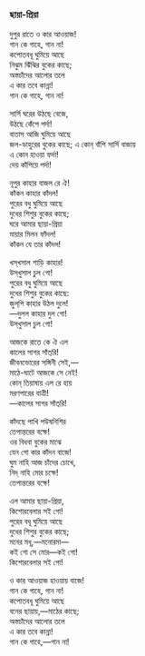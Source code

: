 ### ছায়া-প্রিয়া

দুপুর রাতে ও কার আওয়াজ!  
গান কে গাহে, গান না!  
কপোতবধূ ঘুমিয়ে আছে  
নিঝুম ঝিঁঝির বুকের কাছে;  
অস্তচাঁদের আলোর তলে  
এ কার তবে কান্না!  
গান কে গাহে, গান না!  

সার্সি ঘরের উঠছে বেজে,  
উঠছে কেঁপে পর্দা!  
বাতাস আজি ঘুমিয়ে আছে  
জল-ডাহুরের বুকের কাছে;
এ কোন্‌ বাঁশি সার্সি বাজায়  
এ কোন হাওয়া ফর্দা!  
দেয় কাঁপিয়ে পর্দা!  

নূপুর কাহার বাজল রে ঐ!  
কাঁকন কাহার কাঁদল!  
পুরের বধু ঘুমিয়ে আছে  
দুধের শিশুর বুকের কাছে;  
ঘরে আমার ছায়া-প্রিয়া  
মায়ার মিলন ফাঁদল!  
কাঁকন যে তার কাঁদল!  

খস্‌খসাল শাড়ি কাহার!  
উস্‌খুসাল চুল গো!  
পুরের বধু ঘুমিয়ে আছে  
দুধের শিশুর বুকের কাছে:  
জুল্‌পি কাহার উঠল দুলে!  
—দুলল কাহার দুল গো!  
উস্‌খুসাল চুল গো!  

আজকে রাতে কে ঐ এল  
কালের সাগর সাঁত্‌রি!  
জীবনভোরের সঙ্গিনী সেই,—  
মাঠে-ঘাটে আজকে সে নেই!  
কোন্ তিয়াষায় এল রে হায়  
মরণপারের যাত্রী!  
—কালের সাগর সাঁত্‌রি!  

কাঁদছে পাখি পউষনিশির  
তেপান্তরের বক্ষে!  
ওর বিধবা বুকের মাঝে  
যেন গো কার কাঁদন বাজে!  
ঘুম নাহি আজ চাঁদের চোখে,  
নিদ্‌ নাহি মোর চক্ষে!  
তেপান্তরের বক্ষে!  

এল আমার ছায়া-প্রিয়া,  
কিশোরবেলার সই গো!  
পুরের বধূ ঘুমিয়ে আছে  
দুধের শিশুর বুকের কাছে;  
মনের মধূ,—মনোরমা—  
কই গো সে মোর—কই গো!  
কিশোরবেলার সই গো!  

ও কার আওয়াজ হাওয়ায় বাজে!  
গান কে গাহে, গান না!  
কপোতবধূ ঘুমিয়ে আছে  
বনের ছায়ায়,—মাঠের কাছে;  
অস্তচাঁদের আলোর তলে  
এ কার তবে কান্না!  
গান কে গাহে,—গান না!  
